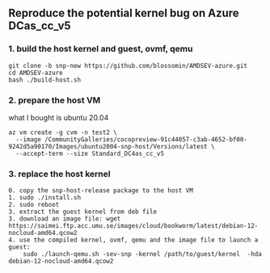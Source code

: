 ## Reproduce the potential kernel bug on Azure DCas_cc_v5

### 1. build the host kernel and guest, ovmf, qemu
```
git clone -b snp-new https://github.com/blossomin/AMDSEV-azure.git
cd AMDSEV-azure
bash ./build-host.sh
```
### 2. prepare the host VM
what I bought is ubuntu 20.04
```
az vm create -g cvm -n test2 \
  --image /CommunityGalleries/cocopreview-91c44057-c3ab-4652-bf00-9242d5a90170/Images/ubuntu2004-snp-host/Versions/latest \
  --accept-term --size Standard_DC4as_cc_v5 
```

### 3. replace the host kernel
```
0. copy the snp-host-release package to the host VM
1. sudo ./install.sh
2. sudo reboot
3. extract the guest kernel from deb file
3. download an image file: wget https://saimei.ftp.acc.umu.se/images/cloud/bookworm/latest/debian-12-nocloud-amd64.qcow2
4. use the compiled kernel, ovmf, qemu and the image file to launch a guest: 
    sudo ./launch-qemu.sh -sev-snp -kernel /path/to/guest/kernel  -hda debian-12-nocloud-amd64.qcow2
```